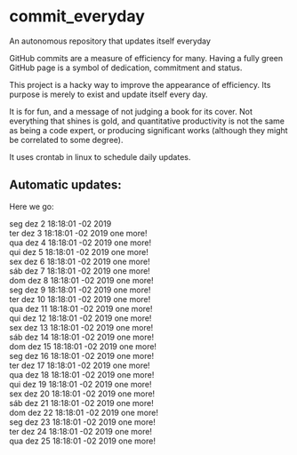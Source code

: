 # commit_everyday
An autonomous repository that updates itself everyday


GitHub commits are a measure of efficiency for many. Having a fully green GitHub page is a symbol of dedication, commitment and status. 

This project is a hacky way to improve the appearance of efficiency. Its purpose is merely to exist and update itself every day.

It is for fun, and a message of not judging a book for its cover. Not everything that shines is gold, and quantitative productivity is not the same as being a code expert, or producing significant works (although they might be correlated to some degree). 

It uses crontab in linux to schedule daily updates.

Automatic updates:
------------------

Here we go:

seg dez  2 18:18:01 -02 2019
<br />
ter dez  3 18:18:01 -02 2019
 one more!
<br />
qua dez  4 18:18:01 -02 2019
 one more!
<br />
qui dez  5 18:18:01 -02 2019
 one more!
<br />
sex dez  6 18:18:01 -02 2019
 one more!
<br />
sáb dez  7 18:18:01 -02 2019
 one more!
<br />
dom dez  8 18:18:01 -02 2019
 one more!
<br />
seg dez  9 18:18:01 -02 2019
 one more!
<br />
ter dez 10 18:18:01 -02 2019
 one more!
<br />
qua dez 11 18:18:01 -02 2019
 one more!
<br />
qui dez 12 18:18:01 -02 2019
 one more!
<br />
sex dez 13 18:18:01 -02 2019
 one more!
<br />
sáb dez 14 18:18:01 -02 2019
 one more!
<br />
dom dez 15 18:18:01 -02 2019
 one more!
<br />
seg dez 16 18:18:01 -02 2019
 one more!
<br />
ter dez 17 18:18:01 -02 2019
 one more!
<br />
qua dez 18 18:18:01 -02 2019
 one more!
<br />
qui dez 19 18:18:01 -02 2019
 one more!
<br />
sex dez 20 18:18:01 -02 2019
 one more!
<br />
sáb dez 21 18:18:01 -02 2019
 one more!
<br />
dom dez 22 18:18:01 -02 2019
 one more!
<br />
seg dez 23 18:18:01 -02 2019
 one more!
<br />
ter dez 24 18:18:01 -02 2019
 one more!
<br />
qua dez 25 18:18:01 -02 2019
 one more!
<br />
